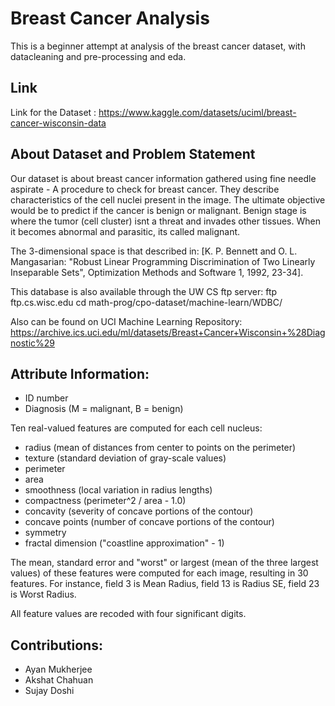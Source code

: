 # Breast Cancer Analysis
This is a beginner attempt at analysis of the breast cancer dataset, with datacleaning and pre-processing and eda.

## Link
Link for the Dataset : https://www.kaggle.com/datasets/uciml/breast-cancer-wisconsin-data

## About Dataset and Problem Statement
Our dataset is about breast cancer information gathered using fine needle aspirate - A procedure to check for breast cancer. They describe characteristics of the cell nuclei present in the image. The ultimate objective would be to predict if the cancer is benign or malignant. Benign stage is where the tumor (cell cluster) isnt a threat and invades other tissues. When it becomes abnormal and parasitic, its called malignant.

The 3-dimensional space is that described in: [K. P. Bennett and O. L. Mangasarian: "Robust Linear Programming Discrimination of Two Linearly Inseparable Sets", Optimization Methods and Software 1, 1992, 23-34].

This database is also available through the UW CS ftp server:
ftp ftp.cs.wisc.edu
cd math-prog/cpo-dataset/machine-learn/WDBC/

Also can be found on UCI Machine Learning Repository: https://archive.ics.uci.edu/ml/datasets/Breast+Cancer+Wisconsin+%28Diagnostic%29

## Attribute Information:

* ID number
* Diagnosis (M = malignant, B = benign)

Ten real-valued features are computed for each cell nucleus:

 * radius (mean of distances from center to points on the perimeter)
 * texture (standard deviation of gray-scale values)
 * perimeter
 * area
 * smoothness (local variation in radius lengths)
 * compactness (perimeter^2 / area - 1.0)
 * concavity (severity of concave portions of the contour)
 * concave points (number of concave portions of the contour)
 * symmetry
 * fractal dimension ("coastline approximation" - 1)

The mean, standard error and "worst" or largest (mean of the three
largest values) of these features were computed for each image,
resulting in 30 features. For instance, field 3 is Mean Radius, field
13 is Radius SE, field 23 is Worst Radius.

All feature values are recoded with four significant digits.

## Contributions:
 * Ayan Mukherjee 
 * Akshat Chahuan
 * Sujay Doshi

